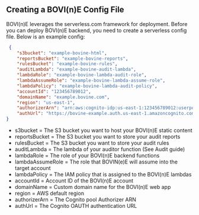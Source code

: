 Creating a BOVI(n)E Config File
---------------------------------
BOVI(n)E leverages the serverless.com framework for deployment. Before you can deploy BOVI(n)E backend, you need to create a serverless config file. Below is an example config:
```json
 {
    "s3bucket": "example-bovine-html",
    "reportsBucket": "example-bovine-reports",
    "rulesBucket": "example-bovine-rules",
    "auditLambda": "example-bovine-audit-lambda",
    "lambdaRole": "example-bovine-lambda-audit-role",
    "lambdaAssumeRole": "example-bovine-lambda-assume-role",
    "lambdaPolicy": "example-bovine-lambda-audit-policy",
    "accountId": "123456789012",
    "domainName": "example.bovine.com",
    "region": "us-east-1",
    "authorizerArn": "arn:aws:cognito-idp:us-east-1:123456789012:userpool/us-east-1_1q2w3e4r",
    "authUrl": "https://bovine-example.auth.us-east-1.amazoncognito.com/login?response_type=token&client_id=123456789asdfv&redirect_uri=https://example.bovine.com/login"
}
```

* s3bucket = The S3 bucket you want to host your BOVI(n)E static content
* reportsBucket = The S3 bucket you want to store your audit reports
* rulesBucket = The S3 bucket you want to store your audit rules
* auditLambda = The lambda of your auditor function (See Audit guide)
* lambdaRole = The role of your BOVI(n)E backend functions
* lambdaAssumeRole = The role that BOVIN(e)E will assume into the target account
* lambdaPolicy = The IAM policy that is assigned to the BOVI(n)E lambdas
* accountId = Account ID of the BOVI(n)E account
* domainName = Custom domain name for the BOVI(n)E web app
* region = AWS default region
* authorizerArn = The Cognito pool Authorizer ARN
* authUrl = The Cognito OAUTH authentication URL
